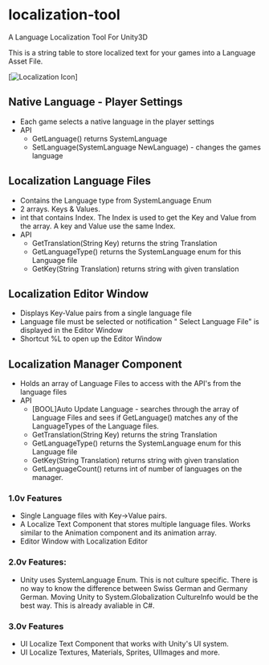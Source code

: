 # localization-tool
A Language Localization Tool For Unity3D

This is a string table to store localized text for your games into a Language Asset File. 

[![Localization Icon](http://i.imgur.com/CxUqIt3.png)]

## Native Language - Player Settings
- Each game selects a native language in the player settings
- API
  - GetLanguage() returns SystemLanguage
  - SetLanguage(SystemLanguage NewLanguage) - changes the games language

## Localization Language Files
- Contains the Language type from SystemLanguage Enum
- 2 arrays. Keys & Values.
- int that contains Index. The Index is used to get the Key and Value from the array. A key and Value use the same Index.
- API
  - GetTranslation(String Key) returns the string Translation
  - GetLanguageType() returns the SystemLanguage enum for this Language file
  - GetKey(String Translation) returns string with given translation

## Localization Editor Window
- Displays Key-Value pairs from a single language file
- Language file must be selected or notification " Select Language File" is displayed in the Editor Window
- Shortcut %L to open up the Editor Window

## Localization Manager Component
- Holds an array of Language Files to access with the API's from the language files
- API
  - [BOOL]Auto Update Language - searches through the array of Language Files and sees if GetLanguage() matches any of the LanguageTypes of the Language files.
  - GetTranslation(String Key) returns the string Translation
  - GetLanguageType() returns the SystemLanguage enum for this Language file
  - GetKey(String Translation) returns string with given translation
  - GetLanguageCount() returns int of number of languages on the manager.


### 1.0v Features 
- Single Language files with Key->Value pairs. 
- A Localize Text Component that stores multiple language files. Works similar to the Animation component and its animation array.
- Editor Window with Localization Editor

### 2.0v Features:
- Unity uses SystemLanguage Enum. This is not culture specific. There is no way to know the difference between Swiss German and Germany German. Moving Unity to System.Globalization CultureInfo would be the best way. This is already avaliable in C#. 

### 3.0v Features
- UI Localize Text Component that works with Unity's UI system. 
- UI Localize Textures, Materials, Sprites, UIImages and more. 
